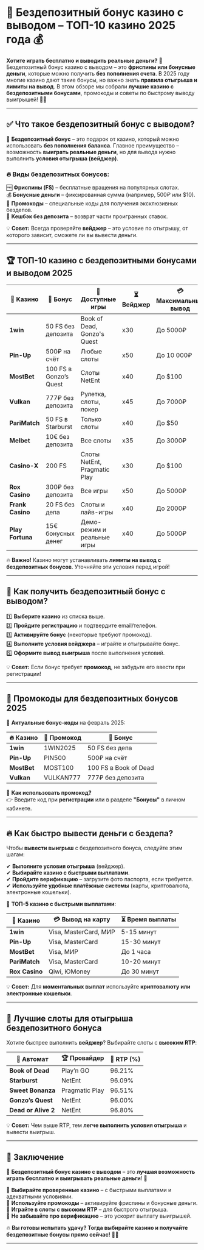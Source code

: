 # 🎰 Бездепозитный бонус казино с выводом – ТОП-10 казино 2025 года 💰

**Хотите играть бесплатно и выводить реальные деньги?** 🎁 Бездепозитный бонус казино с выводом – это **фриспины или бонусные деньги**, которые можно получить **без пополнения счета**. В 2025 году многие казино дают такие бонусы, но важно знать **правила отыгрыша и лимиты на вывод**. В этом обзоре мы собрали **лучшие казино с бездепозитными бонусами**, промокоды и советы по быстрому выводу выигрышей! 🚀🎰

---

## ✅ Что такое бездепозитный бонус с выводом?

🎁 **Бездепозитный бонус** – это подарок от казино, который можно использовать **без пополнения баланса**. Главное преимущество – возможность **выиграть реальные деньги**, но для вывода нужно выполнить **условия отыгрыша (вейджер)**.

### 🔥 Виды бездепозитных бонусов:

🆓 **Фриспины (FS)** – бесплатные вращения на популярных слотах.  
💰 **Бонусные деньги** – фиксированная сумма (например, 500₽ или $10).  
🎫 **Промокоды** – специальные коды для получения эксклюзивных бездепов.  
🔄 **Кешбэк без депозита** – возврат части проигранных ставок.  

💡 **Совет:** Всегда проверяйте **вейджер** – это условие по отыгрышу, от которого зависит, сможете ли вы вывести деньги.

---

## 🏆 ТОП-10 казино с бездепозитными бонусами и выводом 2025

| 🌟 Казино | 🎁 Бонус | 🎲 Доступные игры | ⏳ Вейджер | 💳 Максимальный вывод |
|-----------|---------|------------|-----------|------------------|
| **1win** | 50 FS без депозита | Book of Dead, Gonzo's Quest | x30 | До 5000₽ |
| **Pin-Up** | 500₽ на счёт | Любые слоты | x50 | До 10 000₽ |
| **MostBet** | 100 FS в Gonzo’s Quest | Слоты NetEnt | x40 | До $100 |
| **Vulkan** | 777₽ без депозита | Рулетка, слоты, покер | x45 | До 7000₽ |
| **PariMatch** | 50 FS в Starburst | Только слоты | x40 | До $50 |
| **Melbet** | 10€ без депозита | Все слоты | x35 | До 3000₽ |
| **Casino-X** | 200 FS | Слоты NetEnt, Pragmatic Play | x30 | До $100 |
| **Rox Casino** | 300₽ без депозита | Все игры | x50 | До 5000₽ |
| **Frank Casino** | 20 FS без депа | Слоты и лайв-игры | x40 | До 2000₽ |
| **Play Fortuna** | 15€ бонусных денег | Демо-режим и реальные игры | x40 | До 5000₽ |

🔥 **Важно!** Казино могут устанавливать **лимиты на вывод с бездепозитных бонусов**. Уточняйте эти условия перед игрой!

---

## 🎯 Как получить бездепозитный бонус с выводом?

1️⃣ **Выберите казино** из списка выше.  
2️⃣ **Пройдите регистрацию** и подтвердите email/телефон.  
3️⃣ **Активируйте бонус** (некоторые требуют промокод).  
4️⃣ **Выполните условия вейджера** – играйте и отыгрывайте бонус.  
5️⃣ **Оформите вывод выигрыша** после выполнения условий.  

💡 **Совет:** Если бонус требует **промокод**, не забудьте его ввести при регистрации!

---

## 🎫 Промокоды для бездепозитных бонусов 2025

🎁 **Актуальные бонус-коды** на февраль 2025:

| 🔥 Казино | 🎁 Промокод | 🎲 Бонус |
|-----------|----------|------------|
| **1win** | 1WIN2025 | 50 FS без депа |
| **Pin-Up** | PIN500 | 500₽ на счёт |
| **MostBet** | MOST100 | 100 FS в Book of Dead |
| **Vulkan** | VULKAN777 | 777₽ без депозита |

🔹 **Как использовать промокод?**  
👉 Введите код при **регистрации** или в разделе **"Бонусы"** в личном кабинете.

---

## 🔥 Как быстро вывести деньги с бездепа?

Чтобы **вывести выигрыш** с бездепозитного бонуса, следуйте этим шагам:

✔ **Выполните условия отыгрыша** (вейджер).  
✔ **Выбирайте казино с быстрыми выплатами**.  
✔ **Пройдите верификацию** – загрузите фото паспорта, если требуется.  
✔ **Используйте удобные платёжные системы** (карты, криптовалюта, электронные кошельки).  

💎 **ТОП-5 казино с быстрыми выплатами**:

| 🌟 Казино | 💳 Вывод на карту | ⏳ Время выплаты |
|-----------|----------------|------------|
| **1win** | Visa, MasterCard, МИР | 5-15 минут |
| **Pin-Up** | Visa, MasterCard | 15-30 минут |
| **MostBet** | Visa, МИР | До 1 часа |
| **PariMatch** | Visa, MasterCard | 10-20 минут |
| **Rox Casino** | Qiwi, ЮMoney | До 30 минут |

💡 **Совет:** Для **моментальных выплат** используйте **криптовалюту или электронные кошельки**.

---

## 🎯 Лучшие слоты для отыгрыша бездепозитного бонуса

Хотите быстрее выполнить **вейджер**? Выбирайте слоты с **высоким RTP**:

| 🎰 Автомат | 🏆 Провайдер | 🎯 RTP (%) |
|-----------|------------|---------|
| **Book of Dead** | Play’n GO | 96.21% |
| **Starburst** | NetEnt | 96.09% |
| **Sweet Bonanza** | Pragmatic Play | 96.51% |
| **Gonzo’s Quest** | NetEnt | 96.00% |
| **Dead or Alive 2** | NetEnt | 96.80% |

💡 **Совет:** Чем выше RTP, тем **легче выполнить условия отыгрыша** и вывести выигрыш.

---

## 🎯 Заключение

🎰 **Бездепозитный бонус казино с выводом** – это **лучшая возможность играть бесплатно и выигрывать реальные деньги**! 🚀  

🔹 **Выбирайте проверенные казино** – с быстрыми выплатами и адекватными условиями.  
🔹 **Используйте промокоды** – активируйте фриспины и бонусные деньги.  
🔹 **Играйте в слоты с высоким RTP** – для быстрого отыгрыша.  
🔹 **Не забывайте про верификацию** – это ускорит выплату выигрышей.  

🔥 **Вы готовы испытать удачу? Тогда выбирайте казино и получайте бездепозитные бонусы прямо сейчас!** 🚀💎  

---


